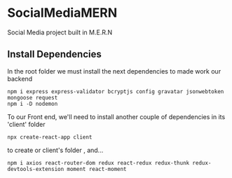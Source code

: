 # SocialMediaMERN
Social Media project built in M.E.R.N 

## Install Dependencies
In the root folder we must install the next dependencies to made work our backend 
```
npm i express express-validator bcryptjs config gravatar jsonwebtoken mongoose request
npm i -D nodemon
```

To our Front end, we'll need to install another couple of dependencies in its 'client' folder
```
npx create-react-app client 
```
to create or client's folder , and...
```
npm i axios react-router-dom redux react-redux redux-thunk redux-devtools-extension moment react-moment
```
